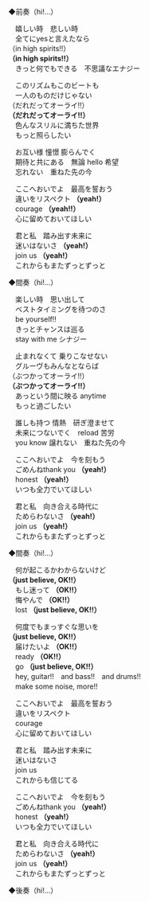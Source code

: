 ◆前奏（hi!…）

　嬉しい時　悲しい時  
　全てにyesと言えたなら  
（in high spirits!!）  
**（in high spirits!!）**  
　きっと何でもできる　不思議なエナジー

　このリズムもこのビートも  
　一人のものだけじゃない  
（だれだってオーライ!!）  
**（だれだってオーライ!!）**  
　色んなスリルに満ちた世界  
　もっと照らしたい

　お互い様 憧憬  膨らんでく  
　期待と共にある　無論 hello 希望  
　忘れない　重ねた先の今

　ここへおいでよ　最高を誓おう  
　違いをリスペクト **（yeah!）**  
　courage **（yeah!!）**  
　心に留めておいてほしい

　君と私　踏み出す未来に  
　迷いはないさ **（yeah!）**  
　join us **（yeah!）**  
　これからもまたずっとずっと

◆間奏（hi!…）

　楽しい時　思い出して  
　ベストタイミングを待つのさ  
　be yourself!!  
　きっとチャンスは巡る  
　stay with me シナジー

　止まれなくて 乗りこなせない  
　グルーヴもみんなとならば  
（ぶつかってオーライ!!）  
**（ぶつかってオーライ!!）**  
　あっという間に映る anytime  
　もっと過ごしたい

　誰しも持つ 情熱　研ぎ澄ませて  
　未来につないでく　reload 苦労  
　you know 譲れない　重ねた先の今  

　ここへおいでよ　今を刻もう    
　ごめんねthank you **（yeah!）**  
　honest **（yeah!）**  
　いつも全力でいてほしい

　君と私　向き合える時代に  
　ためらわないさ **（yeah!）**  
　join us **（yeah!）**  
　これからもまたずっとずっと

◆間奏（hi!…）

　何が起こるかわからないけど  
**（just believe, OK!!）**  
　もし迷って **（OK!!）**  
　悔やんで **（OK!!）**  
　lost **（just believe, OK!!）**

　何度でもまっすぐな思いを  
**（just believe, OK!!）**  
　届けたいよ **（OK!!）**  
　ready **（OK!!）**  
　go **（just believe, OK!!）**  
　hey, guitar!!　and bass!!　and drums!!  
　make some noise, more!!

　ここへおいでよ　最高を誓おう  
　違いをリスペクト  
　courage  
　心に留めておいてほしい

　君と私　踏み出す未来に  
　迷いはないさ  
　join us  
　これからも信じてる

　ここへおいでよ　今を刻もう    
　ごめんねthank you **（yeah!）**  
　honest **（yeah!）**  
　いつも全力でいてほしい

　君と私　向き合える時代に  
　ためらわないさ **（yeah!）**  
　join us **（yeah!）**  
　これからもまたずっとずっと

◆後奏（hi!…）
